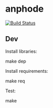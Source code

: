 # anphode

[![Build Status](https://travis-ci.org/fmlvn/anphode.svg?branch=master)](https://travis-ci.org/fmlvn/anphode)

## Dev

Install libraries:

  make dep

Install requirements:

  make req

Test:

  make
